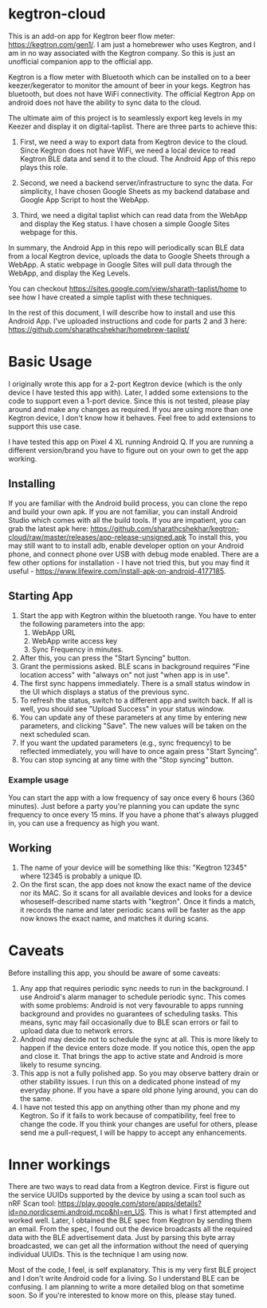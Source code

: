 # kegtron-cloud

This is an add-on app for Kegtron beer flow meter: https://kegtron.com/gen1/. I am just a homebrewer who uses Kegtron, and I am in no way associated 
with the Kegtron company. So this is just an unofficial companion app to the official app.

Kegtron is a flow meter with Bluetooth which can be installed on to a beer keezer/kegerator to monitor the amount of beer in your kegs.
Kegtron has bluetooth, but does not have WiFi connectivity. The official Kegtron App on android does not have the ability to sync data to the cloud.

The ultimate aim of this project is to seamlessly export keg levels in my Keezer and display it on digital-taplist. There are three parts to achieve this:

1. First, we need a way to export data from Kegtron device to the cloud. Since Kegtron does not have WiFi,
we need a local device to read Kegtron BLE data and send it to the cloud. The Android App of this repo plays this role.

2. Second, we need a backend server/infrastructure to sync the data. For simplicity,
I have chosen Google Sheets as my backend database and Google App Script to host the WebApp. 

3. Third, we need a digital taplist which can read data from the WebApp and display the Keg status. I have chosen a simple Google Sites webpage for this.

In summary, the Android App in this repo will periodically scan BLE data from a local Kegtron device, uploads the data to Google Sheets through a WebApp. A static 
webpage in Google Sites will pull data through the WebApp, and display the Keg Levels.

You can checkout https://sites.google.com/view/sharath-taplist/home to see how I have created a simple taplist with these techniques.

In the rest of this document, I will describe how to install and use this Android App. I've uploaded instructions and code for parts 2 and 3 here: 
https://github.com/sharathcshekhar/homebrew-taplist/

# Basic Usage
I originally wrote this app for a 2-port Kegtron device (which is the only device I have tested this app with). Later, I added some extensions to the code to 
support even a 1-port device. Since this is not tested, please play around and make any changes as required. If you are using more than one Kegtron device,
I don't know how it behaves. Feel free to add extensions to support this use case.

I have tested this app on Pixel 4 XL running Android Q. If you are running a different version/brand you have to figure out on your own to get the app working.

## Installing 
If you are familiar with the Android build process, you can clone the repo and build your own apk. If you are not familiar, you can install Android Studio which comes
with all the build tools. 
If you are impatient, you can grab the latest apk here: https://github.com/sharathcshekhar/kegtron-cloud/raw/master/releases/app-release-unsigned.apk
To install this, you may still want to to install adb, enable developer option on your Android phone, and connect phone over USB with debug mode enabled. There
are a few other options for installation - I have not tried this, but you may find it useful - https://www.lifewire.com/install-apk-on-android-4177185.

## Starting App
1. Start the app with Kegtron within the bluetooth range. You have to enter the following parameters into the app:
    1. WebApp URL
    2. WebApp write access key
    3. Sync Frequency in minutes.
2. After this, you can press the "Start Syncing" button. 
3. Grant the permissions asked. BLE scans in background requires "Fine location access" with "always on" not just "when app is in use". 
4. The first sync happens immediately. There is a small status window in the UI which displays a status of the previous sync.
5. To refresh the status, switch to a different app and switch back. If all is well, you should see "Upload Success" in your status window.
6. You can update any of these parameters at any time by entering new parameters, and clicking "Save". The new values will be taken on the next scheduled scan.
7. If you want the updated parameters (e.g., sync frequency) to be reflected immediately, you will have to once again press "Start Syncing".
8. You can stop syncing at any time with the "Stop syncing" button.

### Example usage
You can start the app with a low frequency of say once every 6 hours (360 minutes). Just before a party you're planning you can update the sync frequency to once 
every 15 mins. If you have a phone that's always plugged in, you can use a frequency as high you want.

## Working
1. The name of your device will be something like this: "Kegtron 12345" where 12345 is probably a unique ID. 
2. On the first scan, the app does not know the exact name of the device nor its MAC. So it scans for all available devices and looks for a device whoseself-described name starts with "kegtron". Once it finds a match, it records the name and later periodic scans will be faster as the app now knows the exact name, and 
matches it during scans.

# Caveats
Before installing this app, you should be aware of some caveats: 
1. Any app that requires periodic sync needs to run in the background. I use Android's alarm manager to schedule periodic sync. This comes with some problems:
Android is not very favourable to apps running background and provides no guarantees of scheduling tasks. This means, sync may fail occasionally due to BLE scan errors or fail to upload data due to network errors. 
2. Android may decide not to schedule the sync at all. This is more likely to happen if the device enters doze mode. If you notice this, open the app and close it. That brings the app to active state and Android is more likely to resume syncing.
3. This app is not a fully polished app. So you may observe battery drain or other stability issues. I run this on a dedicated phone instead of my everyday phone. 
If you have a spare old phone lying around, you can do the same.
4. I have not tested this app on anything other than my phone and my Kegtron. So if it fails to work because of compatibility, feel free to change the code. If you
think your changes are useful for others, please send me a pull-request, I will be happy to accept any enhancements.

# Inner workings

There are two ways to read data from a Kegtron device. First is figure out the service UUIDs supported by the device by using a scan tool such as nRF Scan tool: https://play.google.com/store/apps/details?id=no.nordicsemi.android.mcp&hl=en_US.
This is what I first attempted and worked well. Later, I obtained the BLE spec from Kegtron by sending them an email. From the spec, I found out the device broadcasts all the required data with the BLE advertisement data. 
Just by parsing this byte array broadcasted, we can get all the information without the need of querying individual UUIDs. This is the technique I am using now.

Most of the code, I feel, is self explanatory. This is my very first BLE project and I don't write Android code for a living.
So I understand BLE can be confusing. I am planning to write a more detailed blog on that sometime soon. So if you're interested to know more on this, please stay 
tuned. 
